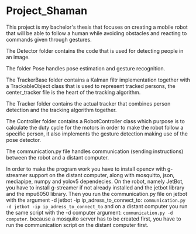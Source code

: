 # Project_Shaman
This project is my bachelor's thesis that focuses on creating a mobile robot that will be able to follow a human while avoiding obstacles and reacting to commands given through gestures.

The Detector folder contains the code that is used for detecting people in an image.

The folder Pose handles pose estimation and gesture recognition.

The TrackerBase folder contains a Kalman filtr implementation together with a TrackableObject class that is used to represent tracked persons, the center_tracker file is the heart of the tracking algorithm.

The Tracker folder contains the actual tracker that combines person detection and the tracking algorithm together.

The Controller folder contains a RobotController class which purpose is to calculate the duty cycle for the motors in order to make the robot follow a specific person, it also implements the gesture detection making use of the pose detector.

The communication.py file handles communication (sending instructions) between the robot and a distant computer.

In order to make the program work you have to install opencv with g-streamer support on the distant computer, along with mosquitto, json, mediapipe, numpy and yolov5 dependecies. On the robot, namely JetBot, you have to install g-streamer if not already installed and the jetbot library and the mpu6050 library. Then you run the communication.py file on jetbot with the argument -d jetbot -ip ip_adress_to_connect_to: ```communication.py -d jetbot -ip ip_adress_to_connect_to``` and on a distant computer you run the same script with the -d computer argument: ```communication.py -d computer```. because a mosquito server has to be created first, you have to run the communication script on the distant computer first.
